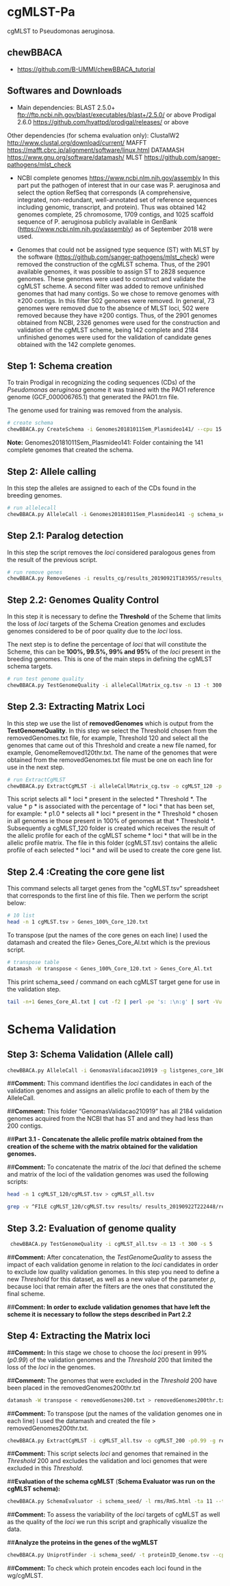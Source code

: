 # cgMLST-Pa

cgMLST to Pseudomonas aeruginosa.



## chewBBACA

* https://github.com/B-UMMI/chewBBACA_tutorial

 
## Softwares and Downloads
* Main dependencies:
BLAST 2.5.0+ ftp://ftp.ncbi.nih.gov/blast/executables/blast+/2.5.0/ or above
Prodigal 2.6.0 https://github.com/hyattpd/prodigal/releases/ or above

Other dependencies (for schema evaluation only):
ClustalW2 http://www.clustal.org/download/current/
MAFFT https://mafft.cbrc.jp/alignment/software/linux.html
DATAMASH https://www.gnu.org/software/datamash/
MLST https://github.com/sanger-pathogens/mlst_check

* NCBI complete genomes https://www.ncbi.nlm.nih.gov/assembly In this part put the pathogen of interest that in our case was P. aeruginosa and select the option RefSeq that corresponds (A comprehensive, integrated, non-redundant, well-annotated set of reference sequences including genomic, transcript, and protein). Thus was obtained 142 genomes complete, 25 chromosome, 1709 contigs, and 1025 scaffold sequence of P. aeruginosa publicly available in GenBank (https://www.ncbi.nlm.nih.gov/assembly) as of September 2018 were used. 

* Genomes that could not be assigned type sequence (ST) with MLST by the software (https://github.com/sanger-pathogens/mlst_check) were removed the construction of the cgMLST schema. Thus, of the 2901 available genomes, it was possible to assign ST to 2828 sequence genomes. These genomes were used to construct and validate the cgMLST scheme. A second filter was added to remove unfinished genomes that had many contigs. So we chose to remove genomes with ≥200 contigs. In this filter 502 genomes were removed. 
In general, 73 genomes were removed due to the absence of MLST loci, 502 were removed because they have ≥200 contigs. Thus, of the 2901 genomes obtained from NCBI, 2326 genomes were used for the construction and validation of the cgMLST scheme, being 142 complete and 2184 unfinished genomes were used for the validation of candidate genes obtained with the 142 complete genomes.


## Step 1: Schema creation

To train Prodigal in recognizing the coding sequences (CDs) of the *Pseudomonas aeruginosa* genome it was trained with the PAO1 reference genome (GCF_000006765.1) that generated the PAO1.trn file. 

The genome used for training was removed from the analysis.


```bash
# create schema
chewBBACA.py CreateSchema -i Genomes20181011Sem_Plasmideo141/ --cpu 15 -o schema_seed --ptf PAO1.trn
```

**Note:** Genomes20181011Sem_Plasmideo141: Folder containing the 141 complete genomes that created the schema.



## Step 2: Allele calling

In this step the alleles are assigned to each of the CDs found in the breeding genomes.

```bash
# run allelecall
chewBBACA.py AlleleCall -i Genomes20181011Sem_Plasmideo141 -g schema_seed/ -o results_cg --cpu 15 --ptf PAO1.trn
```


## Step 2.1: Paralog detection

In this step the script removes the *loci* considered paralogous genes from the result of the previous script.

```bash
# run remove genes
chewBBACA.py RemoveGenes -i results_cg/results_20190921T183955/results_alleles.tsv -g results_cg/results_20190921T183955/RepeatedLoci.txt -o alleleCallMatrix_cg
```


## Step 2.2: Genomes Quality Control

In this step it is necessary to define the **Threshold** of the Scheme that limits the loss of *loci* targets of the Schema Creation genomes and excludes genomes considered to be of poor quality due to the *loci*  loss. 

The next step is to define the percentage of *loci* that will constitute the Scheme, this can be **100%, 99.5%, 99% and 95%** of the *loci* present in the breeding genomes. This is one of the main steps in defining the cgMLST schema targets.



```bash
# run test genome quality
chewBBACA.py TestGenomeQuality -i alleleCallMatrix_cg.tsv -n 13 -t 300 -s 5
```



## Step 2.3: Extracting Matrix Loci

In this step we use the list of **removedGenomes** which is output from the **TestGenomeQuality**. In this step we select the Threshold chosen from the removedGenomes.txt file, for example, Threshold 120 and select all the genomes that came out of this Threshold and create a new file named, for example, GenomeRemoved120thr.txt. The name of the genomes that were obtained from the removedGenomes.txt file must be one on each line for use in the next step.



```bash
# run ExtractCgMLST
chewBBACA.py ExtractCgMLST -i alleleCallMatrix_cg.tsv -o cgMLST_120 -p 1.0 -g GenomeRemoved120thr.txt
```


This script selects all * loci * present in the selected * Threshold *. The value * p * is associated with the percentage of * loci * that has been set, for example: * p1.0 * selects all * loci * present in the * Threshold * chosen in all genomes ie those present in 100% of genomes at that * Threshold *. Subsequently a cgMLST_120 folder is created which receives the result of the allelic profile for each of the cgMLST scheme * loci * that will be in the allelic profile matrix. The file in this folder (cgMLST.tsv) contains the allelic profile of each selected * loci * and will be used to create the core gene list.


## Step 2.4 :Creating the core gene list

This command selects all target genes from the "cgMLST.tsv" spreadsheet that corresponds to the first line of this file. Then we perform the script below:

```bash
# 10 list
head -n 1 cgMLST.tsv > Genes_100%_Core_120.txt
```



To transpose (put the names of the core genes on each line) I used the datamash and created the file> Genes_Core_Al.txt which is the previous script.

```bash
# transpose table
datamash -W transpose < Genes_100%_Core_120.txt > Genes_Core_Al.txt 
```

This print schema_seed / command on each cgMLST target gene for use in the validation step.

```bash
tail -n+1 Genes_Core_Al.txt | cut -f2 | perl -pe 's: :\n:g' | sort -Vu | awk '{print("schema_seed/"$1)}' > listgenes_core_100_120ca%.txt
```

# Schema Validation


## Step 3: Schema Validation (Allele call)



```bash
chewBBACA.py AlleleCall -i GenomasValidacao210919 -g listgenes_core_100_120ca%.txt -o results --cpu 15 --ptf PAO1.trn
```

 

\##**Comment:** This command identifies the *loci* candidates in each of the validation genomes and assigns an allelic profile to each of them by the AlleleCall.



\##**Comment:** This folder “GenomasValidacao210919” has all 2184 validation genomes acquired from the NCBI that has ST and and they had less than 200 contigs.



\##**Part 3.1 -** **Concatenate the allelic profile matrix obtained from the creation of the scheme with the matrix obtained for the validation genomes.**



\##**Comment:** To concatenate the matrix of the *loci* that defined the scheme and matrix of the loci of the validation genomes was used the following scripts:

```bash
head -n 1 cgMLST_120/cgMLST.tsv > cgMLST_all.tsv
```



```bash
grep -v ^FILE cgMLST_120/cgMLST.tsv results/ results_20190922T222448/results_alleles.tsv >> cgMLST_all.tsv
```



## Step 3.2: Evaluation of genome quality





```bash
 chewBBACA.py TestGenomeQuality -i cgMLST_all.tsv -n 13 -t 300 -s 5
```



\##**Comment:** After concatenation, the *TestGenomeQuality* to assess the impact of each validation genome in relation to the *loci* candidates in order to exclude low quality validation genomes. In this step you need to define a new *Threshold* for this dataset, as well as a new value of the parameter *p*, because loci that remain after the filters are the ones that constituted the final scheme.



\##**Comment: In order to exclude validation genomes that have left the scheme it is necessary to follow the steps described in Part 2.2**



## Step 4:  Extracting the Matrix loci



\##**Comment:** In this stage we chose to choose the *loci* present in 99% (*p0.99*) of the validation genomes and the *Threshold* 200 that limited the loss of the *loci* in the genomes.



\##**Comment:** The genomes that were excluded in the *Threshold* 200 have been placed in the removedGenomes200thr.txt 



```bash
datamash -W transpose < removedGenomes200.txt > removedGenomes200thr.txt
```



\##**Comment:** To transpose (put the names of the validation genomes one in each line) I used the datamash and created the file > removedGenomes200thr.txt.

 

```bash
chewBBACA.py ExtractCgMLST -i cgMLST_all.tsv -o cgMLST_200 -p0.99 -g removedGenomes200thr.txt 
```



\##**Comment:** This script selects *loci* and genomes that remained in the *Threshold* 200 and excludes the validation and loci genomes that were excluded in this *Threshold*.



\##**Evaluation of the schema cgMLST** (**Schema Evaluator was run on the cgMLST schema):**



```bash
chewBBACA.py SchemaEvaluator -i schema_seed/ -l rms/RmS.html -ta 11 --title "cgMLST schema GBS tutorial schema evaluator" --cpu 6
```



\##**Comment:** To assess the variability of the *loci* targets of cgMLST as well as the quality of the *loci* we run this script and graphically visualize the data.



\##**Analyze the proteins in the genes of the wgMLST**

```bash
chewBBACA.py UniprotFinder -i schema_seed/ -t proteinID_Genome.tsv --cpu 10
```



\##**Comment:** To check which protein encodes each loci found in the wg/cgMLST.
